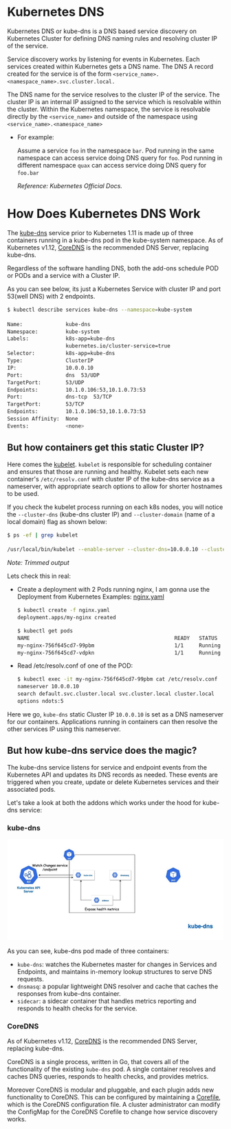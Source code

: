 
# Kubernetes DNS

Kubernetes DNS or kube-dns is a DNS based service discovery on Kubernetes Cluster for defining DNS naming rules and resolving cluster IP of the service.

Service discovery works by listening for events in Kubernetes. Each services created within Kubernetes gets a DNS name. The DNS A record created for the service is of the form `<service_name>.<namespace_name>.svc.cluster.local.`

The DNS name for the service resolves to the cluster IP of the service. The cluster IP is an internal IP assigned to the service which is resolvable within the cluster. Within the Kubernetes namespace, the service is resolvable directly by the `<service_name>` and outside of the namespace using `<service_name>.<namespace_name>`

- For example:

    Assume a service `foo` in the namespace `bar`. Pod running in the same namespace can access service doing DNS query for `foo`. Pod running in different namespace `quax` can access service doing DNS query for `foo.bar`

    *Reference: Kubernetes Official Docs.*

# How Does Kubernetes DNS Work

The [kube-dns](https://github.com/kubernetes/dns) service prior to Kubernetes 1.11 is made up of three containers running in a kube-dns pod in the kube-system namespace. As of Kubernetes v1.12, [CoreDNS](https://coredns.io/manual/toc/) is the recommended DNS Server, replacing kube-dns.

Regardless of the software handling DNS, both the add-ons schedule POD or PODs and a service with a Cluster IP.

As you can see below, its just a Kubernetes Service with cluster IP and port 53(well DNS) with 2 endpoints.

```bash
$ kubectl describe services kube-dns --namespace=kube-system

Name:              kube-dns
Namespace:         kube-system
Labels:            k8s-app=kube-dns
                   kubernetes.io/cluster-service=true
Selector:          k8s-app=kube-dns
Type:              ClusterIP
IP:                10.0.0.10
Port:              dns  53/UDP
TargetPort:        53/UDP
Endpoints:         10.1.0.106:53,10.1.0.73:53
Port:              dns-tcp  53/TCP
TargetPort:        53/TCP
Endpoints:         10.1.0.106:53,10.1.0.73:53
Session Affinity:  None
Events:            <none>
```

## But how containers get this static Cluster IP?

Here comes the [kubelet](https://kubernetes.io/docs/reference/command-line-tools-reference/kubelet/). `kubelet` is responsible for scheduling container and ensures that those are running and healthy. Kubelet sets each new container's `/etc/resolv.conf` with cluster IP of the kube-dns service as a nameserver, with appropriate search options to allow for shorter hostnames to be used.

If you check the kubelet process running on each k8s nodes, you will notice the `--cluster-dns` (kube-dns cluster IP) and `--cluster-domain` (name of a local domain) flag as shown below:

```bash
$ ps -ef | grep kubelet

/usr/local/bin/kubelet --enable-server --cluster-dns=10.0.0.10 --cluster-domain=cluster.local --node-labels=node-role.kubernetes.io/agent=,kubernetes.io/role=agent,agentpool=k8spool --address=0.0.0.0 --allow-privileged=true --authorization-mode=Webhook --azure-container-registry-config=/etc/kubernetes/azure.json --cgroups-per-qos=true --cloud-config=/etc/kubernetes/azure.json  --enforce-node-allocatable=pods --event-qps=0 

```

*Note: Trimmed output*

Lets check this in real:

- Create a deployment with 2 Pods running nginx, I am gonna use the Deployment from Kubernetes Examples: [nginx.yaml](https://raw.githubusercontent.com/kubernetes/website/master/content/en/examples/service/networking/run-my-nginx.yaml)

    ```bash
    $ kubectl create -f nginx.yaml
    deployment.apps/my-nginx created
    ```

    ```bash
    $ kubectl get pods
    NAME                                               READY   STATUS    RESTARTS   AGE
    my-nginx-756f645cd7-99pbm                          1/1     Running   0          27s
    my-nginx-756f645cd7-vdpkn                          1/1     Running   0          27s
    ```

- Read /etc/resolv.conf of one of the POD:

    ```bash
    $ kubectl exec -it my-nginx-756f645cd7-99pbm cat /etc/resolv.conf
    nameserver 10.0.0.10
    search default.svc.cluster.local svc.cluster.local cluster.local
    options ndots:5
    ```

Here we go, `kube-dns` static Cluster IP `10.0.0.10` is set as a DNS nameserver for our containers. Applications running in containers can then resolve the other services IP using this nameserver.

## But how kube-dns service does the magic?

The kube-dns service listens for service and endpoint events from the Kubernetes API and updates its DNS records as needed. These events are triggered when you create, update or delete Kubernetes services and their associated pods.

Let's take a look at both the addons which works under the hood for kube-dns service:

### kube-dns

 ![redinessProbe](img/kube-dns.gif)

 As you can see, kube-dns pod made of three containers:

- `kube-dns`: watches the Kubernetes master for changes in Services and Endpoints, and maintains in-memory lookup structures      to serve DNS requests.
- `dnsmasq`: a popular lightweight DNS resolver and cache that caches the responses from kube-dns container.
- `sidecar`: a sidecar container that handles metrics reporting and responds to health checks for the service.

### CoreDNS

As of Kubernetes v1.12, [CoreDNS](https://coredns.io/manual/toc/) is the recommended DNS Server, replacing kube-dns.

CoreDNS is a single process, written in Go, that covers all of the functionality of the existing `kube-dns` pod. A single container resolves and caches DNS queries, responds to health checks, and provides metrics.

Moreover CoreDNS is modular and pluggable, and each plugin adds new functionality to CoreDNS. This can be configured by maintaining a [Corefile](https://coredns.io/2017/07/23/corefile-explained/), which is the CoreDNS configuration file. A cluster administrator can modify the ConfigMap for the CoreDNS Corefile to change how service discovery works.